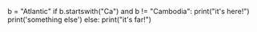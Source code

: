 b = "Atlantic"
if b.startswith("Ca") and b != "Cambodia":
    print("it's here!")
    print('something else')
else:
    print("it's far!")
    